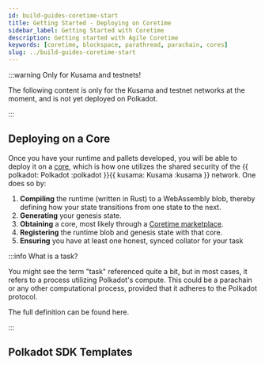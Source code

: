 ```yaml
---
id: build-guides-coretime-start
title: Getting Started - Deploying on Coretime
sidebar_label: Getting Started with Coretime
description: Getting started with Agile Coretime
keywords: [coretime, blockspace, parathread, parachain, cores]
slug: ../build-guides-coretime-start
---
```


:::warning Only for Kusama and testnets!

The following content is only for the Kusama and testnet networks at the moment, and is not yet
deployed on Polkadot.

:::

## Deploying on a Core

Once you have your runtime and pallets developed, you will be able to deploy it on a
[core](../learn/learn-agile-coretime.md#core), which is how one utilizes the shared security of the
{{ polkadot: Polkadot :polkadot }}{{ kusama: Kusama :kusama }} network. One does so by:

1. **Compiling** the runtime (written in Rust) to a WebAssembly blob, thereby defining how your
   state transitions from one state to the next.
2. **Generating** your genesis state.
3. **Obtaining** a core, most likely through a
   [Coretime marketplace](../learn/learn-guides-coretime-marketplaces.md).
4. **Registering** the runtime blob and genesis state with that core.
5. **Ensuring** you have at least one honest, synced collator for your task

:::info What is a task?

You might see the term "task" referenced quite a bit, but in most cases, it refers to a process
utilizing Polkadot's compute. This could be a parachain or any other computational process, provided
that it adheres to the Polkadot protocol.

The full definition can be found here.

:::

## Polkadot SDK Templates
